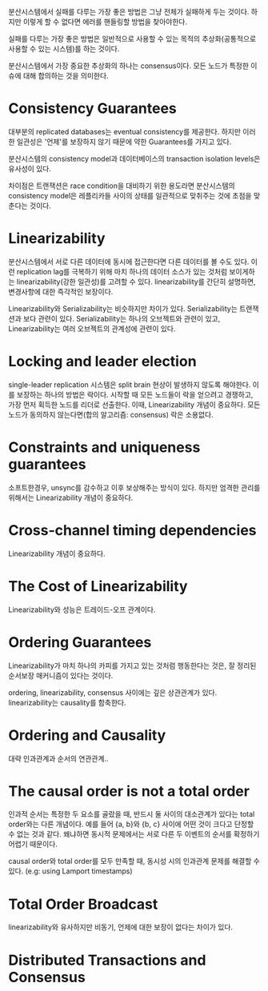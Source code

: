 분산시스템에서 실패를 다루는 가장 좋은 방법은 그냥 전체가 실패하게 두는 것이다.
하지만 이렇게 할 수 없다면 에러를 핸들링할 방법을 찾아야한다.

실패를 다루는 가장 좋은 방법은 일반적으로 사용할 수 있는 목적의 추상화(공통적으로 사용할 수 있는 시스템)를 하는 것이다.


분산시스템에서 가장 중요한 추상화의 하나는 consensus이다. 모든 노드가 특정한 이슈에 대해 합의하는 것을 의미한다.

Consistency Guarantees
=
대부분의 replicated databases는 eventual consistency를 제공한다.
하지만 이러한 일관성은 '언제'를 보장하지 않기 때문에 약한 Guarantees를 가지고 있다. 

분산시스템의 consistency model과 데이터베이스의 transaction isolation levels은 유사성이 있다.

차이점은 트랜잭션은 race condition을 대비하기 위한 용도라면 분산시스템의 consistency model은 레플리카들 사이의 상태를 일관적으로 맞취주는 것에 초점을 맞춘다는 것이다.

Linearizability
=
분산시스템에서 서로 다른 데이터에 동시에 접근한다면 다른 데이터를 볼 수도 있다. 이런 replication lag를 극복하기 위해 마치 하나의 데이터 소스가 있는 것처럼 보이게하는 linearizability(강한 일관성)를 고려할 수 있다. linearizability를 간단히 설명하면, 변경사항에 대한 즉각적인 보장이다.


Linearizability와 Serializability는 비슷하지만 차이가 있다. Serializability는 트랜잭션과 보다 관련이 있다.
Serializability는 하나의 오브젝트와 관련이 있고, Linearizability는 여러 오브젝트의 관계성에 관련이 있다.

Locking and leader election
=
single-leader replication 시스템은 split brain 현상이 발생하지 않도록 해야한다. 이를 보장하는 하나의 방법은 락이다. 시작할 때 모든 노드들이 락을 얻으려고 경쟁하고, 가장 먼저 획득한 노드를 리더로 선출한다. 이때, Linearizability 개념이 중요하다. 모든 노드가 동의하지 않는다면(합의 알고리즘: consensus) 락은 소용없다.

Constraints and uniqueness guarantees
=
소프트한경우, unsync를 감수하고 이후 보상해주는 방식이 있다. 하지만 엄격한 관리를 위해서는 Linearizability 개념이 중요하다.

Cross-channel timing dependencies
=
Linearizability 개념이 중요하다.


The Cost of Linearizability
=
Linearizability와 성능은 트레이드-오프 관계이다.

Ordering Guarantees
=
Linearizability가 마치 하나의 카피를 가지고 있는 것처럼 행동한다는 것은, 잘 정리된 순서보장 매커니즘이 있다는 것이다.

ordering, linearizability, consensus 사이에는 깊은 상관관계가 있다.
linearizability는 causality를 함축한다.

Ordering and Causality
=
대략 인과관계과 순서의  연관관계..

The causal order is not a total order
=
인과적 순서는 특정한 두 요소를 골랐을 때, 반드시 둘 사이의 대소관계가 있다는 total order와는 다른 개념이다. 예를 들어 {a, b}와 {b, c} 사이에 어떤 것이 크다고 단정할 수 없는 것과 같다. 왜냐하면 동시적 문제에서는 서로 다른 두 이벤트의 순서를 확정하기 어렵기 때문이다.

causal order와 total order를 모두 만족할 때, 동시성 시의 인과관계 문제를 해결할 수 있다. (e.g: using Lamport timestamps) 

Total Order Broadcast
=
linearizability와 유사하지만 비동기, 언제에 대한 보장이 없다는 차이가 있다.

Distributed Transactions and Consensus
=

